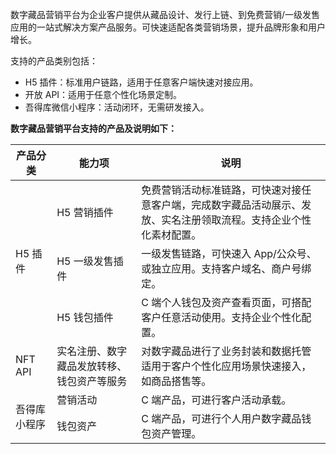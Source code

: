 数字藏品营销平台为企业客户提供从藏品设计、发行上链、到免费营销/一级发售应用的一站式解决方案产品服务。可快速适配各类营销场景，提升品牌形象和用户增长。

支持的产品类别包括：
- H5 插件：标准用户链路，适用于任意客户端快速对接应用。
- 开放 API：适用于任意个性化场景定制。
- 吾得库微信小程序：活动闭环，无需研发接入。


**数字藏品营销平台支持的产品及说明如下：**

<table>
<thead>
<tr>
<th><strong>产品分类</strong></th>
<th><strong>能力项</strong></th>
<th><strong>说明</strong></th>
</tr>
</thead>
<tbody><tr>
<td rowspan="3">H5 插件</td>
<td>H5 营销插件</td>
<td>免费营销活动标准链路，可快速对接任意客户端，完成数字藏品活动展示、发放、实名注册领取流程。支持企业个性化素材配置。</td>
</tr>
<tr>
<td>H5 一级发售插件</td>
<td>一级发售链路，可快速入 App/公众号、或独立应用。支持客户域名、商户号绑定。</td>
</tr>
<tr>
<td>H5 钱包插件</td>
<td>C 端个人钱包及资产查看页面，可搭配客户任意活动使用。支持企业个性化配置。</td>
</tr>
<tr>
<td>NFT API</td>
<td>实名注册、数字藏品发放转移、钱包资产等服务</td>
<td>对数字藏品进行了业务封装和数据托管适用于客户个性化应用场景快速接入，如商品搭售等。</td>
</tr>
<tr>
<td rowspan="2">吾得库小程序</td>
<td>营销活动</td>
<td>C 端产品，可进行客户活动承载。</td>
</tr>
<tr>
<td>钱包资产</td>
<td>C 端产品，可进行个人用户数字藏品钱包资产管理。</td>
</tr>
</tbody></table>
